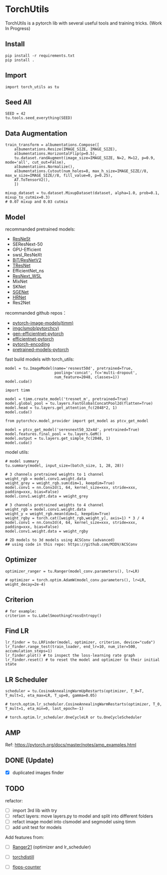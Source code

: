 
# TorchUtils 

TorchUtils is a pytorch lib with several useful tools and training tricks. (Work In Progress)

## Install
```
pip install -r requirements.txt
pip install .
```

## Import

```
import torch_utils as tu
```


## Seed All

```
SEED = 42
tu.tools.seed_everything(SEED)
```

## Data Augmentation

```
train_transform = albumentations.Compose([
    albumentations.Resize(IMAGE_SIZE, IMAGE_SIZE),
    albumentations.HorizontalFlip(p=0.5),
    tu.dataset.randAugment(image_size=IMAGE_SIZE, N=2, M=12, p=0.9, mode='all', cut_out=False),
    albumentations.Normalize(),
    albumentations.Cutout(num_holes=8, max_h_size=IMAGE_SIZE//8, max_w_size=IMAGE_SIZE//8, fill_value=0, p=0.25),
    AT.ToTensorV2(),
    ])

mixup_dataset = tu.dataset.MixupDataset(dataset, alpha=1.0, prob=0.1, mixup_to_cutmix=0.3) 
# 0.07 mixup and 0.03 cutmix
```

## Model

recommanded pretrained models:

- [ResNeSt](https://github.com/zhanghang1989/ResNeSt)  
- SEResNext-50 
- GPU-Efficient
- swsl_ResNeXt
- [BiT/ResNetV2](https://github.com/google-research/big_transfer) 
- [TResNet](https://github.com/mrT23/TResNet)
- EfficientNet_ns
- [ResNext_WSL](https://github.com/facebookresearch/WSL-Images)
- MixNet
- SKNet
- [SGENet](https://github.com/implus/PytorchInsight)
- [HRNet](https://github.com/HRNet)
- Res2Net


recommanded github repos：

- [pytorch-image-models(timm)](https://github.com/rwightman/pytorch-image-models)
- [imgclsmob(pytorchcv)](https://github.com/osmr/imgclsmob/tree/master/pytorch)
- [gen-efficientnet-pytorch](https://github.com/rwightman/gen-efficientnet-pytorch)
- [efficientnet-pytorch](https://github.com/lukemelas/EfficientNet-PyTorch)
- [pytorch-encoding](https://github.com/zhanghang1989/PyTorch-Encoding)
- [pretrained-models-pytorch](https://github.com/Cadene/pretrained-models.pytorch)



fast build models with torch_utils: 
```
model = tu.ImageModel(name='resnest50d', pretrained=True, 
                      pooling='concat', fc='multi-dropout', 
                      num_feature=2048, classes=1))
model.cuda()
```


```
import timm

model = timm.create_model('tresnet_m', pretrained=True)
model.global_pool = tu.layers.FastGlobalConcatPool2d(flatten=True)
model.head = tu.layers.get_attention_fc(2048*2, 1) 
model.cuda()
```

```
from pytorchcv.model_provider import get_model as ptcv_get_model

model = ptcv_get_model('seresnext50_32x4d', pretrained=True)
model.features.final_pool = tu.layers.GeM() 
model.output = tu.layers.get_simple_fc(2048, 1)   
model.cuda()
```

model utils:
```
# model summary
tu.summary(model, input_size=(batch_size, 1, 28, 28))

# 3 channels pretrained weights to 1 channel
weight_rgb = model.conv1.weight.data
weight_grey = weight_rgb.sum(dim=1, keepdim=True)
model.conv1 = nn.Conv2d(1, 64, kernel_size=xxx, stride=xxx, padding=xxx, bias=False)
model.conv1.weight.data = weight_grey

# 3 channels pretrained weights to 4 channel
weight_rgb = model.conv1.weight.data
weight_y = weight_rgb.mean(dim=1, keepdim=True)
weight_rgby = torch.cat([weight_rgb,weight_y], axis=1) * 3 / 4
model.conv1 = nn.Conv2d(4, 64, kernel_size=xxx, stride=xxx, padding=xxx, bias=False)
model.conv1.weight.data = weight_rgby

# 2D models to 3d models using ACSConv (advanced)
## using code in this repo: https://github.com/M3DV/ACSConv
```


## Optimizer
```
optimizer_ranger = tu.Ranger(model_conv.parameters(), lr=LR)

# optimizer = torch.optim.AdamW(model_conv.parameters(), lr=LR, weight_decay=2e-4)
```


## Criterion
```
# for example:
criterion = tu.LabelSmoothingCrossEntropy()
```


## Find LR 
```
lr_finder = tu.LRFinder(model, optimizer, criterion, device="cuda")
lr_finder.range_test(train_loader, end_lr=10, num_iter=500, accumulation_steps=1)
lr_finder.plot() # to inspect the loss-learning rate graph
lr_finder.reset() # to reset the model and optimizer to their initial state
```


## LR Scheduler
```
scheduler = tu.CosineAnnealingWarmUpRestarts(optimizer, T_0=T, T_mult=1, eta_max=LR, T_up=0, gamma=0.05)

# torch.optim.lr_scheduler.CosineAnnealingWarmRestarts(optimizer, T_0, T_mult=1, eta_min=0, last_epoch=-1)

# torch.optim.lr_scheduler.OneCycleLR or tu.OneCycleScheduler
```


## AMP

Ref: https://pytorch.org/docs/master/notes/amp_examples.html


## DONE (Update)
- [x] duplicated images finder

## TODO
refactor:
- [ ] import 3rd lib with try
- [ ] refact layers: move layers.py to model and split into different folders
- [ ] refact image model into clsmodel and segmodel using timm
- [ ] add unit test for models

Add features from:
- [ ] [Ranger21](https://github.com/lessw2020/Ranger21) (optimizer and lr_scheduler)
- [ ] [torchdistill](https://github.com/yoshitomo-matsubara/torchdistill)
- [ ] [flops-counter](https://github.com/sovrasov/flops-counter.pytorch)


